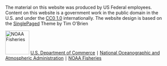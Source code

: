 The material on this website was produced by US Federal employees. Content on this website is a government work in the public domain in the U.S. and under the [CC0 1.0](https://creativecommons.org/publicdomain/zero/1.0/) internationally.
The website design is based on the [SinglePaged](https://github.com/t413/SinglePaged) Theme by Tim O'Brien 

<img src="https://raw.githubusercontent.com/nmfs-general-modeling-tools/nmfspalette/main/man/figures/noaa-fisheries-rgb-2line-horizontal-small.png" height="75px" alt="NOAA Fisheries" style="height: 75px;"> <a href="https://www.commerce.gov/">U.S. Department of Commerce</a> &#8739; <a href="https://www.noaa.gov">National Oceanographic and Atmospheric Administration</a> &#8739; <a href="https://www.fisheries.noaa.gov/">NOAA Fisheries</a>



